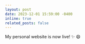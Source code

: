 ```yaml
---
layout: post
date: 2023-12-01 15:59:00 -0400
inline: true
related_posts: false
---
```


My personal website is now live! :sparkles: :smile:
